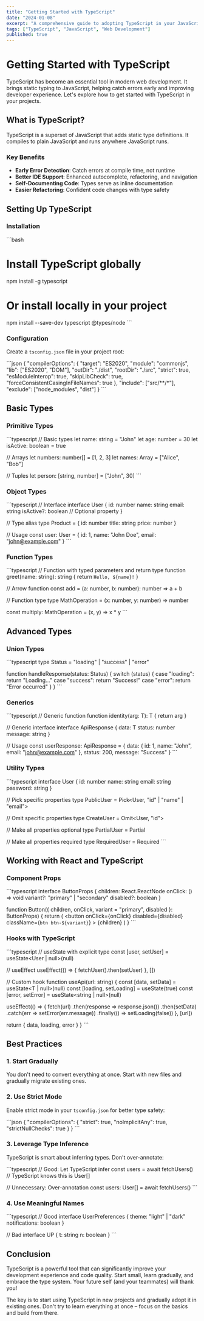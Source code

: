```yaml
---
title: "Getting Started with TypeScript"
date: "2024-01-08"
excerpt: "A comprehensive guide to adopting TypeScript in your JavaScript projects and leveraging its powerful type system."
tags: ["TypeScript", "JavaScript", "Web Development"]
published: true
---
```


# Getting Started with TypeScript

TypeScript has become an essential tool in modern web development. It brings static typing to JavaScript, helping catch errors early and improving developer experience. Let's explore how to get started with TypeScript in your projects.

## What is TypeScript?

TypeScript is a superset of JavaScript that adds static type definitions. It compiles to plain JavaScript and runs anywhere JavaScript runs.

### Key Benefits

- **Early Error Detection**: Catch errors at compile time, not runtime
- **Better IDE Support**: Enhanced autocomplete, refactoring, and navigation
- **Self-Documenting Code**: Types serve as inline documentation
- **Easier Refactoring**: Confident code changes with type safety

## Setting Up TypeScript

### Installation

\`\`\`bash
# Install TypeScript globally
npm install -g typescript

# Or install locally in your project
npm install --save-dev typescript @types/node
\`\`\`

### Configuration

Create a `tsconfig.json` file in your project root:

\`\`\`json
{
  "compilerOptions": {
    "target": "ES2020",
    "module": "commonjs",
    "lib": ["ES2020", "DOM"],
    "outDir": "./dist",
    "rootDir": "./src",
    "strict": true,
    "esModuleInterop": true,
    "skipLibCheck": true,
    "forceConsistentCasingInFileNames": true
  },
  "include": ["src/**/*"],
  "exclude": ["node_modules", "dist"]
}
\`\`\`

## Basic Types

### Primitive Types

\`\`\`typescript
// Basic types
let name: string = "John"
let age: number = 30
let isActive: boolean = true

// Arrays
let numbers: number[] = [1, 2, 3]
let names: Array<string> = ["Alice", "Bob"]

// Tuples
let person: [string, number] = ["John", 30]
\`\`\`

### Object Types

\`\`\`typescript
// Interface
interface User {
  id: number
  name: string
  email: string
  isActive?: boolean // Optional property
}

// Type alias
type Product = {
  id: number
  title: string
  price: number
}

// Usage
const user: User = {
  id: 1,
  name: "John Doe",
  email: "john@example.com"
}
\`\`\`

### Function Types

\`\`\`typescript
// Function with typed parameters and return type
function greet(name: string): string {
  return `Hello, ${name}!`
}

// Arrow function
const add = (a: number, b: number): number => a + b

// Function type
type MathOperation = (x: number, y: number) => number

const multiply: MathOperation = (x, y) => x * y
\`\`\`

## Advanced Types

### Union Types

\`\`\`typescript
type Status = "loading" | "success" | "error"

function handleResponse(status: Status) {
  switch (status) {
    case "loading":
      return "Loading..."
    case "success":
      return "Success!"
    case "error":
      return "Error occurred"
  }
}
\`\`\`

### Generics

\`\`\`typescript
// Generic function
function identity<T>(arg: T): T {
  return arg
}

// Generic interface
interface ApiResponse<T> {
  data: T
  status: number
  message: string
}

// Usage
const userResponse: ApiResponse<User> = {
  data: { id: 1, name: "John", email: "john@example.com" },
  status: 200,
  message: "Success"
}
\`\`\`

### Utility Types

\`\`\`typescript
interface User {
  id: number
  name: string
  email: string
  password: string
}

// Pick specific properties
type PublicUser = Pick<User, "id" | "name" | "email">

// Omit specific properties
type CreateUser = Omit<User, "id">

// Make all properties optional
type PartialUser = Partial<User>

// Make all properties required
type RequiredUser = Required<User>
\`\`\`

## Working with React and TypeScript

### Component Props

\`\`\`typescript
interface ButtonProps {
  children: React.ReactNode
  onClick: () => void
  variant?: "primary" | "secondary"
  disabled?: boolean
}

function Button({ children, onClick, variant = "primary", disabled }: ButtonProps) {
  return (
    <button
      onClick={onClick}
      disabled={disabled}
      className={`btn btn-${variant}`}
    >
      {children}
    </button>
  )
}
\`\`\`

### Hooks with TypeScript

\`\`\`typescript
// useState with explicit type
const [user, setUser] = useState<User | null>(null)

// useEffect
useEffect(() => {
  fetchUser().then(setUser)
}, [])

// Custom hook
function useApi<T>(url: string) {
  const [data, setData] = useState<T | null>(null)
  const [loading, setLoading] = useState(true)
  const [error, setError] = useState<string | null>(null)

  useEffect(() => {
    fetch(url)
      .then(response => response.json())
      .then(setData)
      .catch(err => setError(err.message))
      .finally(() => setLoading(false))
  }, [url])

  return { data, loading, error }
}
\`\`\`

## Best Practices

### 1. Start Gradually

You don't need to convert everything at once. Start with new files and gradually migrate existing ones.

### 2. Use Strict Mode

Enable strict mode in your `tsconfig.json` for better type safety:

\`\`\`json
{
  "compilerOptions": {
    "strict": true,
    "noImplicitAny": true,
    "strictNullChecks": true
  }
}
\`\`\`

### 3. Leverage Type Inference

TypeScript is smart about inferring types. Don't over-annotate:

\`\`\`typescript
// Good: Let TypeScript infer
const users = await fetchUsers() // TypeScript knows this is User[]

// Unnecessary: Over-annotation
const users: User[] = await fetchUsers()
\`\`\`

### 4. Use Meaningful Names

\`\`\`typescript
// Good
interface UserPreferences {
  theme: "light" | "dark"
  notifications: boolean
}

// Bad
interface UP {
  t: string
  n: boolean
}
\`\`\`

## Conclusion

TypeScript is a powerful tool that can significantly improve your development experience and code quality. Start small, learn gradually, and embrace the type system. Your future self (and your teammates) will thank you!

The key is to start using TypeScript in new projects and gradually adopt it in existing ones. Don't try to learn everything at once – focus on the basics and build from there.
